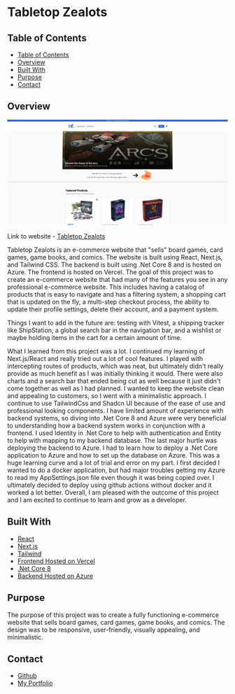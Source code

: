 <h1>Tabletop Zealots</h1>

## Table of Contents

- [Table of Contents](#table-of-contents)
- [Overview](#overview)
- [Built With](#built-with)
- [Purpose](#purpose)
- [Contact](#contact)

## Overview

![Tabletop_Zealots](./public/images/promotionals/site-pic.png)

Link to website - [Tabletop Zealots](https://board-games-store-kappa.vercel.app/)

Tabletop Zealots is an e-commerce website that "sells" board games, card games, game books, and comics. The website is built using React, Next.js, and Tailwind CSS. The backend is built using .Net Core 8 and is hosted on Azure. The frontend is hosted on Vercel. The goal of this project was to create an e-commerce website that had many of the features you see in any professional e-commerce website. This includes having a catalog of products that is easy to navigate and has a filtering system, a shopping cart that is updated on the fly, a multi-step checkout process, the ability to update their profile settings, delete their account, and a payment system.

Things I want to add in the future are: testing with Vitest, a shipping tracker like ShipStation, a global search bar in the navigation bar, and a wishlist or maybe holding items in the cart for a certain amount of time.

What I learned from this project was a lot. I continued my learning of Next.js/React and really tried out a lot of cool features. I played with intercepting routes of products, which was neat, but ultimately didn't really provide as much benefit as I was initially thinking it would. There were also charts and a search bar that ended being cut as well because it just didn't come together as well as I had planned. I wanted to keep the website clean and appealing to customers, so I went with a minimalistic approach. I continue to use TailwindCss and Shadcn UI because of the ease of use and professional looking components. I have limited amount of experience with backend systems, so diving into .Net Core 8 and Azure were very beneficial to understanding how a backend system works in conjunction with a frontend. I used Identity in .Net Core to help with authentication and Entity to help with mapping to my backend database. The last major hurtle was deploying the backend to Azure. I had to learn how to deploy a .Net Core application to Azure and how to set up the database on Azure. This was a huge learning curve and a lot of trial and error on my part. I first decided I wanted to do a docker application, but had major troubles getting my Azure to read my AppSettings.json file even though it was being copied over. I ultimately decided to deploy using github actions without docker and it worked a lot better. Overall, I am pleased with the outcome of this project and I am excited to continue to learn and grow as a developer.

## Built With

- [React](https://reactjs.org/)
- [Next.js](https://nextjs.org/)
- [Tailwind](https://tailwindcss.com/)
- [Frontend Hosted on Vercel](https://vercel.com/)
- [.Net Core 8](https://dotnet.microsoft.com/)
- [Backend Hosted on Azure](https://azure.microsoft.com/en-us/)

## Purpose

The purpose of this project was to create a fully functioning e-commerce website that sells board games, card games, game books, and comics. The design was to be responsive, user-friendly, visually appealing, and minimalistic.

## Contact

- [Github](https://github.com/MCervone14)
- [My Portfolio](https://github.com/MCervone14/Portfolio-Website)
